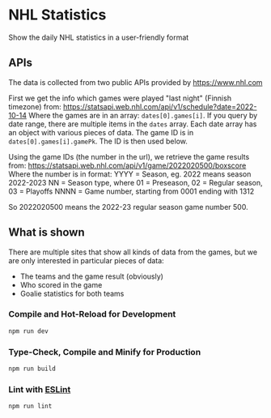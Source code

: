 # NHL Statistics

Show the daily NHL statistics in a user-friendly format

## APIs

The data is collected from two public APIs provided by https://www.nhl.com

First we get the info which games were played "last night" (Finnish timezone) from:
https://statsapi.web.nhl.com/api/v1/schedule?date=2022-10-14
Where the games are in an array: ``dates[0].games[i]``. If you query by date range, there are
multiple items in the ``dates`` array. Each date array has an object with various pieces of data.
The game ID is in ``dates[0].games[i].gamePk``. The ID is then used below.

Using the game IDs (the number in the url), we retrieve the game results from:
https://statsapi.web.nhl.com/api/v1/game/2022020500/boxscore
Where the number is in format:
YYYY = Season, eg. 2022 means season 2022-2023
NN = Season type, where 01 = Preseason, 02 = Regular season, 03 = Playoffs
NNNN = Game number, starting from 0001 ending with 1312

So 2022020500 means the 2022-23 regular season game number 500.

## What is shown

There are multiple sites that show all kinds of data from the games, but we are only interested in
particular pieces of data:

- The teams and the game result (obviously)
- Who scored in the game
- Goalie statistics for both teams

### Compile and Hot-Reload for Development

```sh
npm run dev
```

### Type-Check, Compile and Minify for Production

```sh
npm run build
```

### Lint with [ESLint](https://eslint.org/)

```sh
npm run lint
```
